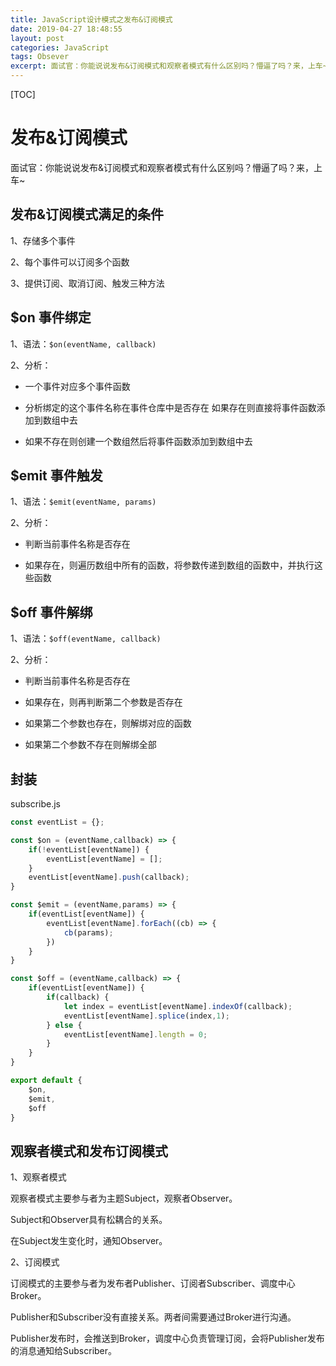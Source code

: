```yaml
---
title: JavaScript设计模式之发布&订阅模式
date: 2019-04-27 18:48:55
layout: post
categories: JavaScript
tags: Obsever
excerpt: 面试官：你能说说发布&订阅模式和观察者模式有什么区别吗？懵逼了吗？来，上车~
---
```


[TOC]

# 发布&订阅模式

面试官：你能说说发布&订阅模式和观察者模式有什么区别吗？懵逼了吗？来，上车~

## 发布&订阅模式满足的条件

1、存储多个事件

2、每个事件可以订阅多个函数

3、提供订阅、取消订阅、触发三种方法

## $on 事件绑定

1、语法：`$on(eventName, callback)`

2、分析：

- 一个事件对应多个事件函数

- 分析绑定的这个事件名称在事件仓库中是否存在 如果存在则直接将事件函数添加到数组中去

- 如果不存在则创建一个数组然后将事件函数添加到数组中去

## $emit 事件触发

1、语法：`$emit(eventName, params)`

2、分析：

- 判断当前事件名称是否存在

- 如果存在，则遍历数组中所有的函数，将参数传递到数组的函数中，并执行这些函数

## $off  事件解绑

1、语法：`$off(eventName, callback)`

2、分析：

- 判断当前事件名称是否存在

- 如果存在，则再判断第二个参数是否存在

- 如果第二个参数也存在，则解绑对应的函数

- 如果第二个参数不存在则解绑全部

## 封装

subscribe.js
```js
const eventList = {};

const $on = (eventName,callback) => {
    if(!eventList[eventName]) {
        eventList[eventName] = [];
    }
    eventList[eventName].push(callback);
}

const $emit = (eventName,params) => {
    if(eventList[eventName]) {
        eventList[eventName].forEach((cb) => {
            cb(params);
        })
    }
}

const $off = (eventName,callback) => {
    if(eventList[eventName]) {
        if(callback) {
            let index = eventList[eventName].indexOf(callback);
            eventList[eventName].splice(index,1);
        } else {
            eventList[eventName].length = 0;
        }
    }
}

export default {
    $on,
    $emit,
    $off
}
```

## 观察者模式和发布订阅模式

1、观察者模式

观察者模式主要参与者为主题Subject，观察者Observer。

Subject和Observer具有松耦合的关系。

在Subject发生变化时，通知Observer。

2、订阅模式

订阅模式的主要参与者为发布者Publisher、订阅者Subscriber、调度中心Broker。

Publisher和Subscriber没有直接关系。两者间需要通过Broker进行沟通。

Publisher发布时，会推送到Broker，调度中心负责管理订阅，会将Publisher发布的消息通知给Subscriber。
